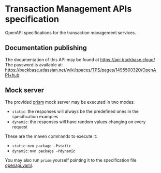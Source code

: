 # Transaction Management APIs specification

OpenAPI specifications for the transaction management services.

## Documentation publishing

The documentation of this API may be found at https://api.backbase.cloud/
The password is available at: https://backbase.atlassian.net/wiki/spaces/TPS/pages/1495500320/OpenAPI+hub

## Mock server

The provided [prism](https://stoplight.io/p/docs/gh/stoplightio/prism/README.md) mock server may be executed in two modes:

- `static`: the responses will always be the predefined ones in the specification examples
- `dynamic`: the responses will have random values changing on every request

These are the maven commands to execute it:

- `static`: `mvn package -Pstatic`
- `dynamic`: `mvn package -Pdynamic`

You may also run `prism` yourself pointing it to the specification file [openapi.yaml](src/main/resources/openapi.yaml).
